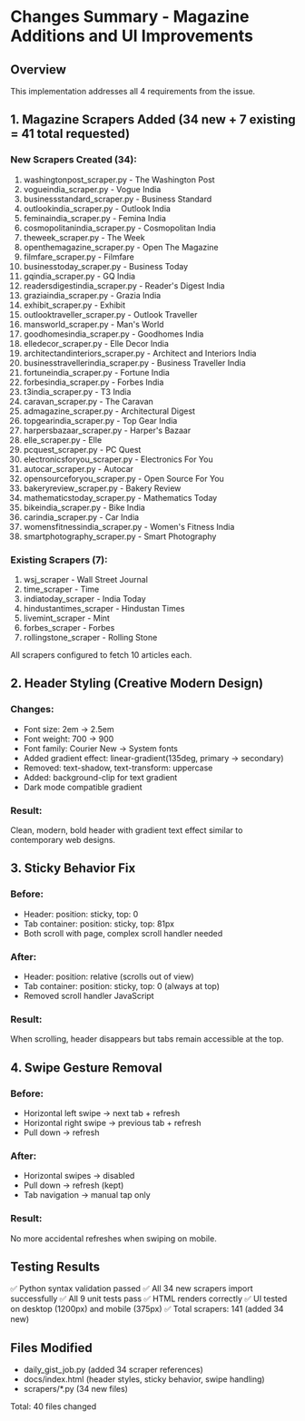 # Changes Summary - Magazine Additions and UI Improvements

## Overview
This implementation addresses all 4 requirements from the issue.

## 1. Magazine Scrapers Added (34 new + 7 existing = 41 total requested)

### New Scrapers Created (34):
1. washingtonpost_scraper.py - The Washington Post
2. vogueindia_scraper.py - Vogue India
3. businessstandard_scraper.py - Business Standard
4. outlookindia_scraper.py - Outlook India
5. feminaindia_scraper.py - Femina India
6. cosmopolitanindia_scraper.py - Cosmopolitan India
7. theweek_scraper.py - The Week
8. openthemagazine_scraper.py - Open The Magazine
9. filmfare_scraper.py - Filmfare
10. businesstoday_scraper.py - Business Today
11. gqindia_scraper.py - GQ India
12. readersdigestindia_scraper.py - Reader's Digest India
13. graziaindia_scraper.py - Grazia India
14. exhibit_scraper.py - Exhibit
15. outlooktraveller_scraper.py - Outlook Traveller
16. mansworld_scraper.py - Man's World
17. goodhomesindia_scraper.py - Goodhomes India
18. elledecor_scraper.py - Elle Decor India
19. architectandinteriors_scraper.py - Architect and Interiors India
20. businesstravellerindia_scraper.py - Business Traveller India
21. fortuneindia_scraper.py - Fortune India
22. forbesindia_scraper.py - Forbes India
23. t3india_scraper.py - T3 India
24. caravan_scraper.py - The Caravan
25. admagazine_scraper.py - Architectural Digest
26. topgearindia_scraper.py - Top Gear India
27. harpersbazaar_scraper.py - Harper's Bazaar
28. elle_scraper.py - Elle
29. pcquest_scraper.py - PC Quest
30. electronicsforyou_scraper.py - Electronics For You
31. autocar_scraper.py - Autocar
32. opensourceforyou_scraper.py - Open Source For You
33. bakeryreview_scraper.py - Bakery Review
34. mathematicstoday_scraper.py - Mathematics Today
35. bikeindia_scraper.py - Bike India
36. carindia_scraper.py - Car India
37. womensfitnessindia_scraper.py - Women's Fitness India
38. smartphotography_scraper.py - Smart Photography

### Existing Scrapers (7):
1. wsj_scraper - Wall Street Journal
2. time_scraper - Time
3. indiatoday_scraper - India Today
4. hindustantimes_scraper - Hindustan Times
5. livemint_scraper - Mint
6. forbes_scraper - Forbes
7. rollingstone_scraper - Rolling Stone

All scrapers configured to fetch 10 articles each.

## 2. Header Styling (Creative Modern Design)

### Changes:
- Font size: 2em → 2.5em
- Font weight: 700 → 900
- Font family: Courier New → System fonts
- Added gradient effect: linear-gradient(135deg, primary → secondary)
- Removed: text-shadow, text-transform: uppercase
- Added: background-clip for text gradient
- Dark mode compatible gradient

### Result:
Clean, modern, bold header with gradient text effect similar to contemporary web designs.

## 3. Sticky Behavior Fix

### Before:
- Header: position: sticky, top: 0
- Tab container: position: sticky, top: 81px
- Both scroll with page, complex scroll handler needed

### After:
- Header: position: relative (scrolls out of view)
- Tab container: position: sticky, top: 0 (always at top)
- Removed scroll handler JavaScript

### Result:
When scrolling, header disappears but tabs remain accessible at the top.

## 4. Swipe Gesture Removal

### Before:
- Horizontal left swipe → next tab + refresh
- Horizontal right swipe → previous tab + refresh
- Pull down → refresh

### After:
- Horizontal swipes → disabled
- Pull down → refresh (kept)
- Tab navigation → manual tap only

### Result:
No more accidental refreshes when swiping on mobile.

## Testing Results

✅ Python syntax validation passed
✅ All 34 new scrapers import successfully
✅ All 9 unit tests pass
✅ HTML renders correctly
✅ UI tested on desktop (1200px) and mobile (375px)
✅ Total scrapers: 141 (added 34 new)

## Files Modified

- daily_gist_job.py (added 34 scraper references)
- docs/index.html (header styles, sticky behavior, swipe handling)
- scrapers/*.py (34 new files)

Total: 40 files changed
